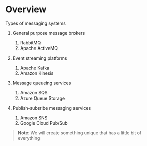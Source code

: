 # Overview

Types of messaging systems

1. General purpose message brokers

   1. RabbitMQ
   1. Apache ActiveMQ

1. Event streaming platforms

   1. Apache Kafka
   1. Amazon Kinesis

1. Message queueing services

   1. Amazon SQS
   1. Azure Queue Storage

1. Publish-subsribe messaging services

   1. Amazon SNS
   1. Google Cloud Pub/Sub

> **Note**: We will create something unique that has a little bit of everything
